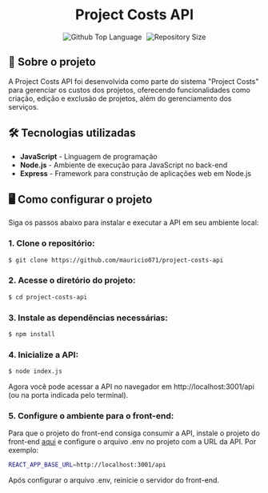 <div align="center"> <h1>Project Costs API</h1> </div>

<p align="center">
  <img alt="Github Top Language" src="https://img.shields.io/github/languages/top/mauricio071/project-costs-api?color=00bfa6">
  <img width="1" />
  <img alt="Repository Size" src="https://img.shields.io/github/repo-size/mauricio071/project-costs-api?color=00bfa6">
</p>

## 📝 Sobre o projeto
A Project Costs API foi desenvolvida como parte do sistema "Project Costs" para gerenciar os custos dos projetos, oferecendo funcionalidades como criação, edição e exclusão de projetos, além do gerenciamento dos serviços.

## 🛠 Tecnologias utilizadas

-   **JavaScript** - Linguagem de programação
-   **Node.js** - Ambiente de execução para JavaScript no back-end
-   **Express** - Framework para construção de aplicações web em Node.js

## 🖥️ Como configurar o projeto
Siga os passos abaixo para instalar e executar a API em seu ambiente local:

### 1. Clone o repositório:
 
```bash
$ git clone https://github.com/mauricio071/project-costs-api
```

### 2. Acesse o diretório do projeto:

```bash
$ cd project-costs-api
```

### 3. Instale as dependências necessárias:

```bash
$ npm install
```

### 4. Inicialize a API:

```bash 
$ node index.js
```
Agora você pode acessar a API no navegador em http://localhost:3001/api (ou na porta indicada pelo terminal).

### 5. Configure o ambiente para o front-end:
Para que o projeto do front-end consiga consumir a API, instale o projeto do front-end [aqui](https://github.com/mauricio071/Make-Your-Burguer) e configure o arquivo .env no projeto com a URL da API. Por exemplo:

```bash 
REACT_APP_BASE_URL=http://localhost:3001/api
```

Após configurar o arquivo .env, reinicie o servidor do front-end.

